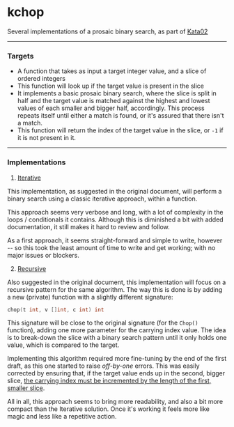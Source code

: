 # kchop
Several implementations of a prosaic binary search, as part of [Kata02](http://codekata.com/kata/kata02-karate-chop/)


___________

### Targets

- A function that takes as input a target integer value, and a slice of ordered integers
- This function will look up if the target value is present in the slice
- It implements a basic prosaic binary search, where the slice is split in half and the target value is matched against the highest and lowest values of each smaller and bigger half, accordingly. This process repeats itself until either a match is found, or it's assured that there isn't a match.
- This function will return the index of the target value in the slice, or `-1` if it is not present in it.


____________

### Implementations

1. [Iterative](https://github.com/zalgonoise/kchop/blob/master/iterative/chop.go#L7)

This implementation, as suggested in the original document, will perform a binary search using a classic iterative approach, within a function.

This approach seems very verbose and long, with a lot of complexity in the loops / conditionals it contains. Although this is diminished a bit with added documentation, it still makes it hard to review and follow.

As a first approach, it seems straight-forward and simple to write, however -- so this took the least amount of time to write and get working; with no major issues or blockers.

2. [Recursive](https://github.com/zalgonoise/kchop/blob/master/recursive/chop.go#L11)

Also suggested in the original document, this implementation will focus on a recursive pattern for the same algorithm. The way this is done is by adding a new (private) function with a slightly different signature:

```go
chop(t int, v []int, c int) int
```

This signature will be close to the original signature (for the `Chop()` function), adding one more parameter for the carrying index value. The idea is to break-down the slice with a binary search pattern until it only holds one value, which is compared to the target.

Implementing this algorithm required more fine-tuning by the end of the first draft, as this one started to raise _off-by-one_ errors. This was easily corrected by ensuring that, if the target value ends up in the second, bigger slice, [the carrying index must be incremented by the length of the first, smaller slice](https://github.com/zalgonoise/kchop/blob/master/recursive/chop.go#L57).

All in all, this approach seems to bring more readability, and also a bit more compact than the Iterative solution. Once it's working it feels more like magic and less like a repetitive action.